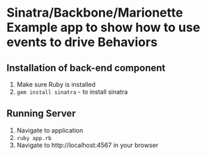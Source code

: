 # Sinatra/Backbone/Marionette Example app to show how to use events to drive Behaviors

## Installation of back-end component
1. Make sure Ruby is installed
2. `gem install sinatra` - to install sinatra

## Running Server
1. Navigate to application
2. `ruby app.rb`
3. Navigate to http://localhost:4567 in your browser
